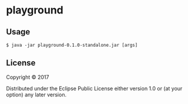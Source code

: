 # playground

## Usage

    $ java -jar playground-0.1.0-standalone.jar [args]

## License

Copyright © 2017

Distributed under the Eclipse Public License either version 1.0 or (at
your option) any later version.
